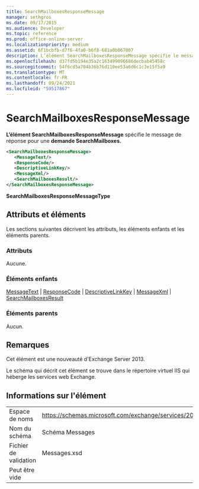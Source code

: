 ```yaml
---
title: SearchMailboxesResponseMessage
manager: sethgros
ms.date: 09/17/2015
ms.audience: Developer
ms.topic: reference
ms.prod: office-online-server
ms.localizationpriority: medium
ms.assetid: 6f1bcbfb-d7f6-4fa0-b6f8-681a0b067007
description: L’élément SearchMailboxesResponseMessage spécifie le message de réponse pour une demande SearchMailboxes.
ms.openlocfilehash: d37fd5b194e35a2c163499096686decbab45458c
ms.sourcegitcommit: 54f6cd5a704b36b76d110ee53a6d6c1c3e15f5a9
ms.translationtype: MT
ms.contentlocale: fr-FR
ms.lasthandoff: 09/24/2021
ms.locfileid: "59517867"
---
```

# <a name="searchmailboxesresponsemessage"></a>SearchMailboxesResponseMessage

**L’élément SearchMailboxesResponseMessage** spécifie le message de réponse pour une **demande SearchMailboxes.** 
  
```XML
<SearchMailboxesResponseMessage>
   <MessageText/>
   <ResponseCode/>
   <DescriptiveLinkKey/>
   <MessageXml/>
   <SearchMailboxesResult/>
</SearchMailboxesResponseMessage>
```

 **SearchMailboxesResponseMessageType**
## <a name="attributes-and-elements"></a>Attributs et éléments

Les sections suivantes décrivent les attributs, les éléments enfants et les éléments parents.
  
### <a name="attributes"></a>Attributs

Aucune.
  
### <a name="child-elements"></a>Éléments enfants

[MessageText](messagetext.md)  |  [ResponseCode](responsecode.md)  |  [DescriptiveLinkKey](descriptivelinkkey.md)  |  [MessageXml](messagexml.md)  |  [SearchMailboxesResult](searchmailboxesresult.md)
  
### <a name="parent-elements"></a>Éléments parents

Aucun.
  
## <a name="remarks"></a>Remarques

Cet élément est une nouveauté d'Exchange Server 2013.
  
Le schéma qui décrit cet élément se trouve dans le répertoire virtuel IIS qui héberge les services web Exchange.
  
## <a name="element-information"></a>Informations sur l'élément

|||
|:-----|:-----|
|Espace de noms  <br/> |https://schemas.microsoft.com/exchange/services/2006/messages  <br/> |
|Nom du schéma  <br/> |Schéma Messages  <br/> |
|Fichier de validation  <br/> |Messages.xsd  <br/> |
|Peut être vide  <br/> ||
   

